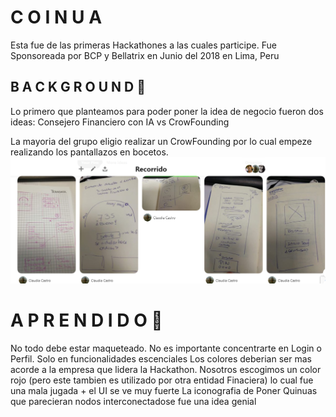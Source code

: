 # C O I N U A

Esta fue de las primeras Hackathones a las cuales participe. 
Fue Sponsoreada por BCP y Bellatrix en Junio del 2018 en Lima, Peru


## B A C K G R O U N D 🚀  

Lo primero que planteamos para poder poner la idea de negocio fueron dos ideas:
Consejero Financiero con IA vs CrowFounding

La mayoria del grupo eligio realizar un CrowFounding por lo cual empeze realizando los pantallazos en bocetos. 
![alt text](https://github.com/DarkNekoRin/Coinua/blob/master/img/Recorrido00.PNG?raw=true)


# A P R E N D I D O 📌

No todo debe estar maqueteado. No es importante concentrarte en Login o Perfil. Solo en funcionalidades escenciales
Los colores deberian ser mas acorde a la empresa que lidera la Hackathon. Nosotros escogimos un color rojo (pero este tambien es utilizado por otra entidad Finaciera) lo cual fue una mala jugada + el UI se ve muy fuerte
La iconografia de Poner Quinuas que parecieran nodos interconectadose fue una idea genial

